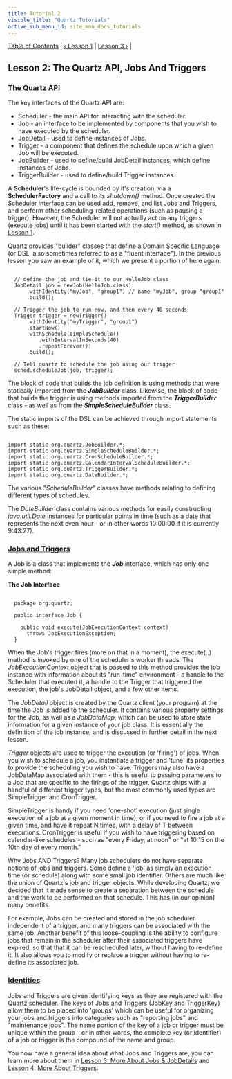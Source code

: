 ```yaml
---
title: Tutorial 2
visible_title: "Quartz Tutorials"
active_sub_menu_id: site_mnu_docs_tutorials
---
```

<div class="secNavPanel">
          <a href="./" title="Go to Tutorial Table of Contents">Table of Contents</a> |
          <a href="tutorial-lesson-01.md" title="Go to Lesson 2">&lsaquo;&nbsp;Lesson 1</a> |
          <a href="tutorial-lesson-03.md" title="Go to Lesson 2">Lesson 3&nbsp;&rsaquo;</a> |
</div>

## Lesson 2: The Quartz API, Jobs And Triggers

### [The Quartz API](#TutorialLesson2-QuartzAPI)

The key interfaces of the Quartz API are:

+ Scheduler - the main API for interacting with the scheduler.
+ Job - an interface to be implemented by components that you wish to have executed by the scheduler.
+ JobDetail - used to define instances of Jobs.
+ Trigger - a component that defines the schedule upon which a given Job will be executed.
+ JobBuilder - used to define/build JobDetail instances, which define instances of Jobs.
+ TriggerBuilder - used to define/build Trigger instances.


A **Scheduler**'s life-cycle is bounded by it's creation, via a **SchedulerFactory** and
a call to its *shutdown()* method.  Once created the Scheduler interface can be used add, remove, and list
Jobs and Triggers, and perform other scheduling-related operations (such as pausing a trigger).  However, the
Scheduler will not actually act on any triggers (execute jobs) until it has been started with the *start()*
method, as shown in <a href="tutorial-lesson-01.md" title="Go to Lesson 1">Lesson 1</a>.       

Quartz provides "builder" classes that define a Domain Specific Language (or DSL, also sometimes referred to as
a "fluent interface"). In the previous lesson you saw an example of it, which we present a portion of here again:


<pre class="prettyprint highlight"><code class="language-java" data-lang="java">
  // define the job and tie it to our HelloJob class
  JobDetail job = newJob(HelloJob.class)
      .withIdentity("myJob", "group1") // name "myJob", group "group1"
      .build();

  // Trigger the job to run now, and then every 40 seconds
  Trigger trigger = newTrigger()
      .withIdentity("myTrigger", "group1")
      .startNow()
      .withSchedule(simpleSchedule()
          .withIntervalInSeconds(40)
          .repeatForever())            
      .build();

  // Tell quartz to schedule the job using our trigger
  sched.scheduleJob(job, trigger);
</code></pre>


The block of code that builds the job definition is using methods that were statically imported from the
***JobBuilder*** class.  Likewise, the block of code that builds the trigger is using methods imported
from the ***TriggerBuilder*** class - as well as from the ***SimpleScheduleBuilder*** class.

The static imports of the DSL can be achieved through import statements such as these:


<pre class="prettyprint highlight"><code class="language-java" data-lang="java">
import static org.quartz.JobBuilder.*;
import static org.quartz.SimpleScheduleBuilder.*;
import static org.quartz.CronScheduleBuilder.*;
import static org.quartz.CalendarIntervalScheduleBuilder.*;
import static org.quartz.TriggerBuilder.*;
import static org.quartz.DateBuilder.*;
</code></pre>


The various "*ScheduleBuilder*" classes have methods relating to defining different types of schedules.

The *DateBuilder* class contains various methods for easily constructing *java.util.Date* instances for
particular points in time (such as a date that represents the next even hour - or in other words 10:00:00 if it is
currently 9:43:27).


### [Jobs and Triggers](#TutorialLesson2-JobsAndTriggers)

A Job is a class that implements the ***Job*** interface, which has only one simple method:

**The Job Interface**

<pre class="prettyprint highlight"><code class="language-java" data-lang="java">
  package org.quartz;

  public interface Job {

    public void execute(JobExecutionContext context)
      throws JobExecutionException;
  }
</code></pre>


When the Job's trigger fires (more on that in a moment), the execute(..) method is invoked by one of the scheduler's
worker threads.  The *JobExecutionContext* object that is passed to this method provides the job
instance with information about its "run-time" environment - a handle to the Scheduler that executed it, a handle to the
Trigger that triggered the execution, the job's JobDetail object, and a few other items.

The *JobDetail* object is created by the Quartz client (your program) at the time the Job is added
to the scheduler. It contains various property settings for the Job, as well as a *JobDataMap*, which can
be used to store state information for a given instance of your job class.  It is essentially the definition of the job
instance, and is discussed in further detail in the next lesson.

*Trigger* objects are used to trigger the execution (or 'firing') of jobs. When you wish to
schedule a job, you instantiate a trigger and 'tune' its properties to provide the scheduling you wish to have. Triggers
may also have a JobDataMap associated with them - this is useful to passing parameters to a Job that are specific to the
firings of the trigger. Quartz ships with a handful of different trigger types, but the most commonly used types are
SimpleTrigger and CronTrigger.

SimpleTrigger is handy if you need 'one-shot' execution (just single execution of a job at a given moment in
time), or if you need to fire a job at a given time, and have it repeat N times, with a delay of T between executions.
CronTrigger is useful if you wish to have triggering based on calendar-like schedules - such as "every Friday, at noon"
or "at 10:15 on the 10th day of every month."

Why Jobs AND Triggers? Many job schedulers do not have separate notions of jobs and triggers. Some define a 'job'
as simply an execution time (or schedule) along with some small job identifier. Others are much like the union of
Quartz's job and trigger objects. While developing Quartz, we decided that it made sense to create a separation between
the schedule and the work to be performed on that schedule. This has (in our opinion) many benefits.

For example, Jobs can be created and stored in the job scheduler independent of a trigger, and many triggers can
be associated with the same job. Another benefit of this loose-coupling is the ability to configure jobs that remain in
the scheduler after their associated triggers have expired, so that that it can be rescheduled later, without having to
re-define it. It also allows you to modify or replace a trigger without having to re-define its associated job.

### [Identities](#TutorialLesson2-Identities)

Jobs and Triggers are given identifying keys as they are registered with the Quartz scheduler. The keys of Jobs and
Triggers (JobKey and TriggerKey) allow them to be placed into 'groups' which can be useful for organizing your jobs and
triggers into categories such as "reporting jobs" and "maintenance jobs". The name portion of the key of a job or
trigger must be unique within the group - or in other words, the complete key (or identifier) of a job or trigger is the
compound of the name and group.


You now have a general idea about what Jobs and Triggers are, you can learn more about them in <a
    href="tutorial-lesson-03.md" title="Tutorial Lesson 3">Lesson 3: More About Jobs &amp; JobDetails</a> and <a
    href="tutorial-lesson-04.md" title="Tutorial Lesson 4">Lesson 4: More About Triggers</a>.
